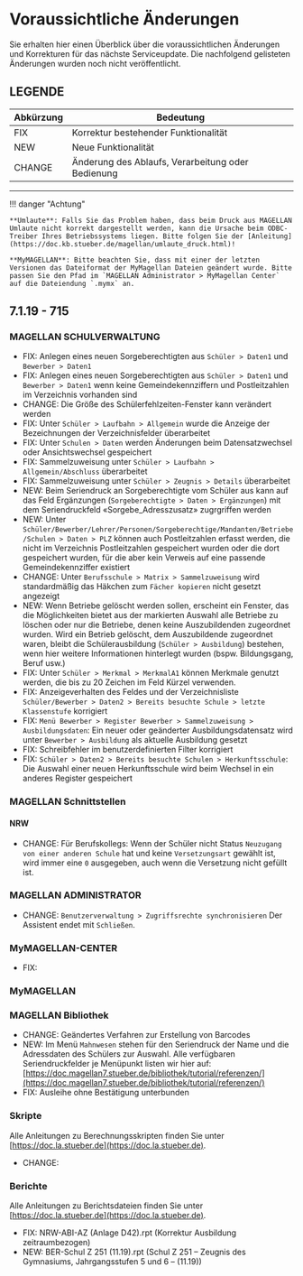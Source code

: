 # Voraussichtliche Änderungen

Sie erhalten hier einen Überblick über die voraussichtlichen Änderungen und Korrekturen für das nächste Serviceupdate. Die nachfolgend gelisteten Änderungen wurden noch nicht veröffentlicht.

## LEGENDE

Abkürzung | Bedeutung
--------- | ---------
FIX       | Korrektur bestehender Funktionalität
NEW       | Neue Funktionalität
CHANGE    | Änderung des Ablaufs, Verarbeitung oder Bedienung

---

!!! danger "Achtung"

    **Umlaute**: Falls Sie das Problem haben, dass beim Druck aus MAGELLAN Umlaute nicht korrekt dargestellt werden, kann die Ursache beim ODBC-Treiber Ihres Betriebssystems liegen. Bitte folgen Sie der [Anleitung](https://doc.kb.stueber.de/magellan/umlaute_druck.html)!

    **MyMAGELLAN**: Bitte beachten Sie, dass mit einer der letzten Versionen das Dateiformat der MyMagellan Dateien geändert wurde. Bitte passen Sie den Pfad im `MAGELLAN Administrator > MyMagellan Center` auf die Dateiendung `.mymx` an.

## 7.1.19 - 715

### MAGELLAN SCHULVERWALTUNG

* FIX: Anlegen eines neuen Sorgeberechtigten aus `Schüler > Daten1` und `Bewerber > Daten1`
* FIX: Anlegen eines neuen Sorgeberechtigten aus `Schüler > Daten1` und `Bewerber > Daten1`  wenn keine Gemeindekennziffern und Postleitzahlen im Verzeichnis vorhanden sind
* CHANGE: Die Größe des Schülerfehlzeiten-Fenster kann verändert werden
* FIX: Unter `Schüler > Laufbahn > Allgemein` wurde die Anzeige der Bezeichnungen der Verzeichnisfelder überarbeitet
* FIX: Unter `Schulen > Daten` werden Änderungen beim Datensatzwechsel oder Ansichtswechsel gespeichert
* FIX: Sammelzuweisung unter `Schüler > Laufbahn > Allgemein/Abschluss` überarbeitet
* FIX: Sammelzuweisung unter `Schüler > Zeugnis > Details` überarbeitet
* NEW: Beim Seriendruck an Sorgeberechtigte vom Schüler aus kann auf das Feld Ergänzungen (`Sorgeberechtigte > Daten > Ergänzungen`) mit dem Seriendruckfeld «Sorgebe_Adresszusatz» zugrgriffen werden
* NEW: Unter `Schüler/Bewerber/Lehrer/Personen/Sorgeberechtige/Mandanten/Betriebe/Schulen > Daten > PLZ` können auch Postleitzahlen erfasst werden, die nicht im Verzeichnis Postleitzahlen gespeichert wurden oder die dort gespeichert wurden, für die aber kein Verweis auf eine passende Gemeindekennziffer existiert
* CHANGE: Unter `Berufsschule > Matrix > Sammelzuweisung` wird standardmäßig das Häkchen zum `Fächer kopieren` nicht gesetzt angezeigt
* NEW: Wenn Betriebe gelöscht werden sollen, erscheint ein Fenster, das die Möglichkeiten bietet aus der markierten Auswahl alle Betriebe zu löschen oder nur die Betriebe, denen keine Auszubildenden zugeordnet wurden. Wird ein Betrieb gelöscht, dem Auszubildende zugeordnet waren, bleibt die Schülerausbildung (`Schüler > Ausbildung`) bestehen, wenn hier weitere Informationen hinterlegt wurden (bspw. Bildungsgang, Beruf usw.)
* FIX: Unter `Schüler > Merkmal > MerkmalA1` können Merkmale genutzt werden, die bis zu 20 Zeichen im Feld Kürzel verwenden.
* FIX: Anzeigeverhalten des Feldes und der Verzeichnisliste `Schüler/Bewerber > Daten2 > Bereits besuchte Schule > letzte Klassenstufe` korrigiert
* FIX: `Menü Bewerber > Register Bewerber > Sammelzuweisung > Ausbildungsdaten`: Ein neuer oder geänderter Ausbildungsdatensatz wird unter `Bewerber > Ausbildung` als aktuelle Ausbildung gesetzt
* FIX: Schreibfehler im benutzerdefinierten Filter korrigiert
* FIX: `Schüler > Daten2 > Bereits besuchte Schulen > Herkunftsschule`: Die Auswahl einer neuen Herkunftsschule wird beim Wechsel in ein anderes Register gespeichert


### MAGELLAN Schnittstellen

#### NRW

* CHANGE: Für Berufskollegs: Wenn der Schüler nicht Status `Neuzugang von einer anderen Schule` hat und keine `Versetzungsart` gewählt ist, wird immer eine `0` ausgegeben, auch wenn die Versetzung nicht gefüllt ist.

### MAGELLAN ADMINISTRATOR

* CHANGE: `Benutzerverwaltung > Zugriffsrechte synchronisieren` Der Assistent endet mit `Schließen`.

### MyMAGELLAN-CENTER

* FIX:

### MyMAGELLAN

### MAGELLAN Bibliothek

* CHANGE: Geändertes Verfahren zur Erstellung von Barcodes
* NEW: Im Menü `Mahnwesen` stehen für den Seriendruck der Name und die Adressdaten des Schülers zur Auswahl. Alle verfügbaren Seriendruckfelder je Menüpunkt listen wir hier auf: [https://doc.magellan7.stueber.de/bibliothek/tutorial/referenzen/](https://doc.magellan7.stueber.de/bibliothek/tutorial/referenzen/)
* FIX: Ausleihe ohne Bestätigung unterbunden

### Skripte

Alle Anleitungen zu Berechnungsskripten finden Sie unter [https://doc.la.stueber.de](https://doc.la.stueber.de).

* CHANGE:

### Berichte

Alle Anleitungen zu Berichtsdateien finden Sie unter [https://doc.la.stueber.de](https://doc.la.stueber.de).

* FIX: NRW-ABI-AZ  (Anlage D42).rpt (Korrektur Ausbildung zeitraumbezogen)
* NEW: BER-Schul Z 251 (11.19).rpt (Schul Z 251 – Zeugnis des Gymnasiums, Jahrgangsstufen 5 und 6 – (11.19))

